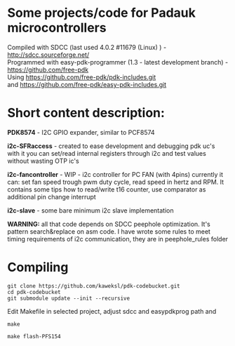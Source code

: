 # Some projects/code for Padauk microcontrollers

Compiled with SDCC (last used 4.0.2 #11679 (Linux) ) - http://sdcc.sourceforge.net/ <br />
Programmed with easy-pdk-programmer (1.3 - latest development branch) - https://github.com/free-pdk <br />
Using https://github.com/free-pdk/pdk-includes.git <br />
and https://github.com/free-pdk/easy-pdk-includes.git

# Short content description:

**PDK8574** - I2C GPIO expander, similar to PCF8574

**i2c-SFRaccess** - created to ease development and debugging pdk uc's
with it you can set/read internal registers through i2c and test values without wasting OTP ic's

**i2c-fancontroller** - WIP - i2c controller for PC FAN (with 4pins)
currently it can: set fan speed trough pwm duty cycle,
read speed in hertz and RPM.
It contains some tips how to read/write t16 counter, use comparator as additional pin change interrupt

**i2c-slave** - some bare minimum i2c slave implementation

**WARNING:** all that code depends on SDCC peephole optimization.
It's pattern search&replace on asm code. I have wrote some rules to meet timing requirements of i2c communication,
they are in peephole_rules folder

# Compiling
```
git clone https://github.com/kaweksl/pdk-codebucket.git
cd pdk-codebucket
git submodule update --init --recursive
```

Edit Makefile in selected project, adjust sdcc and easypdkprog path and<br />

```
make

make flash-PFS154

```